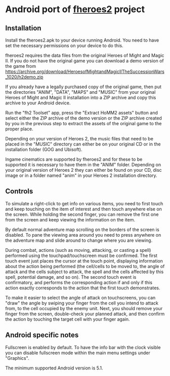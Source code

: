 # Android port of [**fheroes2**](README.md) project

## Installation

Install the fheroes2.apk to your device running Android. You need to have set the necessary permissions on your device to
do this.

fheroes2 requires the data files from the original Heroes of Might and Magic II. If you do not have the original game you
can download a demo version of the game from <https://archive.org/download/HeroesofMightandMagicIITheSuccessionWars_1020/h2demo.zip>

If you already have a legally purchased copy of the original game, then put the directories "ANIM", "DATA", "MAPS" and "MUSIC"
from your original Heroes of Might and Magic II installation into a ZIP archive and copy this archive to your Android device.

Run the "fh2 Toolset" app, press the "Extract HoMM2 assets" button and select either the ZIP archive of the demo version or the
ZIP archive created by you in the previous step to extract the assets of the original game to the proper place.

Depending on your version of Heroes 2, the music files that need to be placed in the "MUSIC" directory can either be on your
original CD or in the installation folder (GOG and Ubisoft).

Ingame cinematics are supported by fheroes2 and for these to be supported it is necessary to have them in the "ANIM" folder.
Depending on your original version of Heroes 2 they can either be found on your CD, disc image or in a folder named "anim" in
your Heroes 2 installation directory.

## Controls

To simulate a right-click to get info on various items, you need to first touch and keep touching on the item of interest
and then touch anywhere else on the screen. While holding the second finger, you can remove the first one from the screen
and keep viewing the information on the item.

By default normal adventure map scrolling on the borders of the screen is disabled. To pane the viewing area around you
need to press anywhere on the adventure map and slide around to change where you are viewing.

During combat, actions (such as moving, attacking, or casting a spell) performed using the touchpad/touchscreen must be
confirmed. The first touch event just places the cursor at the touch point, displaying information about the action being
performed (the cell/cells to be moved to, the angle of attack and the cells subject to attack, the spell and the cells
affected by this spell, potential damage, and so on). The second touch event is confirmatory, and performs the corresponding
action if and only if this action exactly corresponds to the action that the first touch demonstrates.

To make it easier to select the angle of attack on touchscreens, you can "draw" the angle by swiping your finger from the cell you
intend to attack from, to the cell occupied by the enemy unit. Next, you should remove your finger from the screen, double-check
your planned attack, and then confirm the action by touching the target cell with your finger again.

## Android specific notes

Fullscreen is enabled by default. To have the info bar with the clock visible you can disable fullscreen mode within the
main menu settings under "Graphics".

The minimum supported Android version is 5.1.
